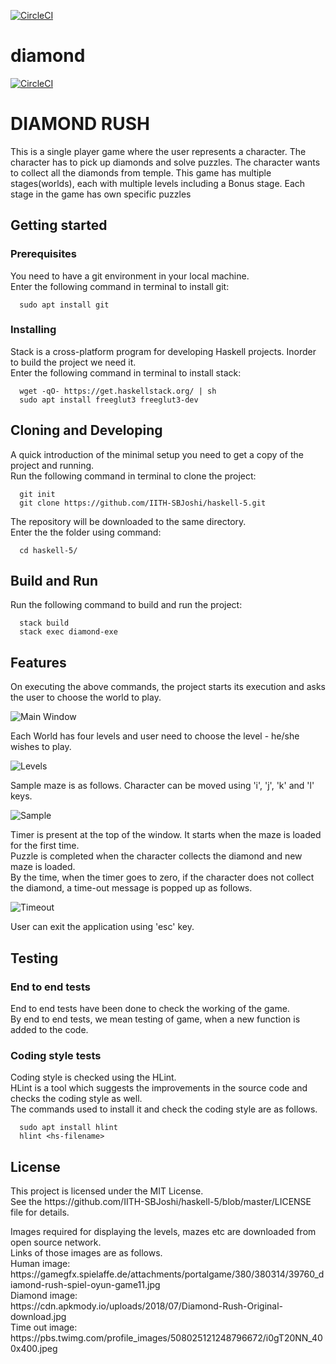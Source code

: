 [![CircleCI](https://circleci.com/gh/IITH-SBJoshi/haskell-5.svg?style=svg)](https://circleci.com/gh/IITH-SBJoshi/haskell-5)
# diamond
[![CircleCI](https://circleci.com/gh/IITH-SBJoshi/haskell-5.svg?style=svg&circle-token=15af810b9ba21f2fe125c99c893b1529a5754784)](https://circleci.com/gh/IITH-SBJoshi/haskell-5)

<h1>DIAMOND RUSH</h1>
<p>This is a single player game where the user represents a character. The character has to pick up diamonds and solve puzzles. The character wants to collect all the diamonds from temple. This game has multiple stages(worlds), each with multiple levels including a Bonus stage. Each stage in the game has own specific puzzles</p>

<h2>Getting started</h2>
<h3>Prerequisites</h3>
<p>You need to have a git environment in your local machine.<br>
  Enter the following command in terminal to install git:</p>
  
```
  sudo apt install git
```

<h3>Installing</h3>
<p>Stack is a cross-platform program for developing Haskell projects. Inorder to build the project we need it.<br>
  Enter the following command in terminal to install stack:</p>

```
  wget -qO- https://get.haskellstack.org/ | sh
  sudo apt install freeglut3 freeglut3-dev
```

<h2>Cloning and Developing</h2>
<p>A quick introduction of the minimal setup you need to get a copy of the project and running.<br>
  Run the following command in terminal to clone the project:</p>
  
```
  git init
  git clone https://github.com/IITH-SBJoshi/haskell-5.git
```

<p>The repository will be downloaded to the same directory.<br>
  Enter the the folder using command:</p>
  
```
  cd haskell-5/
```

<h2>Build and Run</h2>
<p>Run the following command to build and run the project:</p>
 
```
  stack build
  stack exec diamond-exe
```

<h2>Features</h2>
<p>On executing the above commands, the project starts its execution and asks the user to choose the world to play.</p>

![Main Window](https://user-images.githubusercontent.com/47005255/56812755-2560f500-6859-11e9-8243-2b674b86d0bc.jpg)

<p>Each World has four levels and user need to choose the level - he/she wishes to play.</p>

![Levels](https://user-images.githubusercontent.com/47005255/56815366-c8683d80-685e-11e9-907b-d80bde4d26a3.jpg)

<p>Sample maze is as follows. Character can be moved using 'i', 'j', 'k' and 'l' keys.</p>
  
  ![Sample](https://user-images.githubusercontent.com/47005255/56815584-5cd2a000-685f-11e9-9293-7e803d9c7b0a.png)

<p>Timer is present at the top of the window. It starts when the maze is loaded for the first time.<br>
  Puzzle is completed when the character collects the diamond and new maze is loaded.<br>
  By the time, when the timer goes to zero, if the character does not collect the diamond, a time-out message is popped up as follows.</p>
 
 ![Timeout](https://user-images.githubusercontent.com/47005255/56815430-f6e61880-685e-11e9-86f0-ed357913d304.jpg)

<p>User can exit the application using 'esc' key.</p>

<h2>Testing</h2>
<h3>End to end tests</h3>
<p>End to end tests have been done to check the working of the game.<br>
  By end to end tests, we mean testing of game, when a new function is added to the code.</p>
<h3>Coding style tests</h3>
<p>Coding style is checked using the HLint.<br>
  HLint is a tool which suggests the improvements in the source code and checks the coding style as well.<br>
  The commands used to install it and check the coding style are as follows.</p>

```
  sudo apt install hlint
  hlint <hs-filename>
```

<h2>License</h2>
<p>This project is licensed under the MIT License.<br>
  See the https://github.com/IITH-SBJoshi/haskell-5/blob/master/LICENSE file for details.</p>

<p>Images required for displaying the levels, mazes etc are downloaded from open source network.<br>
  Links of those images are as follows.<br>
  Human image:<br>
  https://gamegfx.spielaffe.de/attachments/portalgame/380/380314/39760_diamond-rush-spiel-oyun-game11.jpg <br>
  Diamond image:<br>
  https://cdn.apkmody.io/uploads/2018/07/Diamond-Rush-Original-download.jpg <br>
  Time out image:<br>
  https://pbs.twimg.com/profile_images/508025121248796672/i0gT20NN_400x400.jpeg </p>
